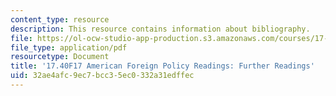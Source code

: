 ```yaml
---
content_type: resource
description: This resource contains information about bibliography.
file: https://ol-ocw-studio-app-production.s3.amazonaws.com/courses/17-40-american-foreign-policy-past-present-and-future-fall-2017/32ae4afc9ec7bcc35ec0332a31edffec_MIT17_40F17_FurtherReading.pdf
file_type: application/pdf
resourcetype: Document
title: '17.40F17 American Foreign Policy Readings: Further Readings'
uid: 32ae4afc-9ec7-bcc3-5ec0-332a31edffec
---
```

